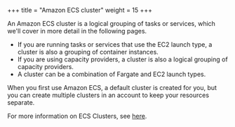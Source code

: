 +++
title = "Amazon ECS cluster"
weight = 15
+++


An Amazon ECS cluster is a logical grouping of tasks or services, which we'll cover in more detail in the following pages.

- If you are running tasks or services that use the EC2 launch type, a cluster is also a grouping of container instances.
- If you are using capacity providers, a cluster is also a logical grouping of capacity providers.
- A cluster can be a combination of Fargate and EC2 launch types.

When you first use Amazon ECS, a default cluster is created for you, but you can create multiple clusters in an account to keep your resources separate.

For more information on ECS Clusters, see [here](https://docs.aws.amazon.com/AmazonECS/latest/developerguide/clusters.html).

